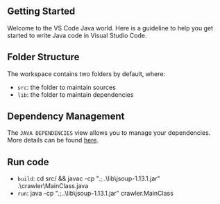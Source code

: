 ## Getting Started

Welcome to the VS Code Java world. Here is a guideline to help you get started to write Java code in Visual Studio Code.

## Folder Structure

The workspace contains two folders by default, where:

- `src`: the folder to maintain sources
- `lib`: the folder to maintain dependencies

## Dependency Management

The `JAVA DEPENDENCIES` view allows you to manage your dependencies. More details can be found [here](https://github.com/microsoft/vscode-java-pack/blob/master/release-notes/v0.9.0.md#work-with-jar-files-directly).

## Run code

- `build`: cd src/ && javac -cp ".;..\lib\jsoup-1.13.1.jar" .\crawler\MainClass.java
- `run`: java -cp ".;..\lib\jsoup-1.13.1.jar" crawler.MainClass
